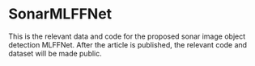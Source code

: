 # SonarMLFFNet
This is the relevant data and code for the proposed sonar image object detection MLFFNet. After the article is published, the relevant code and dataset will be made public.

